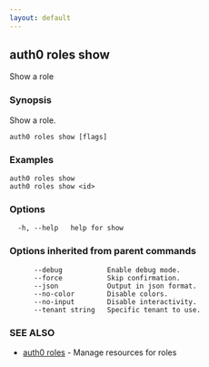 ```yaml
---
layout: default
---
```

## auth0 roles show

Show a role

### Synopsis

Show a role.

```
auth0 roles show [flags]
```

### Examples

```
auth0 roles show
auth0 roles show <id>
```

### Options

```
  -h, --help   help for show
```

### Options inherited from parent commands

```
      --debug           Enable debug mode.
      --force           Skip confirmation.
      --json            Output in json format.
      --no-color        Disable colors.
      --no-input        Disable interactivity.
      --tenant string   Specific tenant to use.
```

### SEE ALSO

* [auth0 roles](auth0_roles.md)	 - Manage resources for roles

